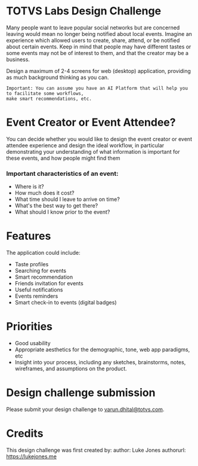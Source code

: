 # TOTVS Labs Design Challenge
Many people want to leave popular social networks but are concerned leaving would mean no longer being notified about local events. Imagine an experience which allowed users to create, share, attend, or be notified about certain events. Keep in mind that people may have different tastes or some events may not be of interest to them, and that the creator may be a business.

Design a maximum of 2-4 screens for web (desktop) application, providing as much background thinking as you can.

```
Important: You can assume you have an AI Platform that will help you to facilitate some workflows, 
make smart recommendations, etc.
```

# Event Creator or Event Attendee?
You can decide whether you would like to design the event creator or event attendee experience and design the ideal workflow, in particular demonstrating your understanding of what information is important for these events, and how people might find them

### Important characteristics of an event:
* Where is it?
* How much does it cost?
* What time should I leave to arrive on time?
* What's the best way to get there?
* What should I know prior to the event?

# Features

The application could include:
* Taste profiles
* Searching for events
* Smart recommendation
* Friends invitation for events
* Useful notifications
* Events reminders
* Smart check-in to events (digital badges)

# Priorities
* Good usability
* Appropriate aesthetics for the demographic, tone, web app paradigms, etc
* Insight into your process, including any sketches, brainstorms, notes, wireframes, and assumptions on the product.

# Design challenge submission
Please submit your design challenge to varun.dhital@totvs.com.

# Credits
This design challenge was first created by:
author: Luke Jones
authorurl: https://lukejones.me
